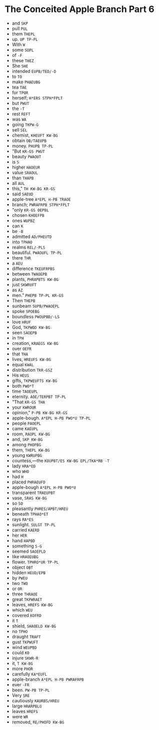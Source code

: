 # The Conceited Apple Branch Part 6

* and `SKP`
* pull `PUL`
* them `THEPL`
* up. `UP TP-PL`
* With `W`
* some `SOPL`
* of `-F`
* these `THEZ`
* She `SHE`
* intended `EUPB/TED/-D`
* to `TO`
* make `PHAEUBG`
* tea `TAE`
* for `TPOR`
* herself; `H*ERS STPH*FPLT`
* but `PWUT`
* the `-T`
* rest `REFT`
* was `WA`
* going `TKPW-G`
* sell `SEL`
* chemist, `KHEUFT KW-BG`
* obtain `OB/TAEUPB`
* money. `PHUPB TP-PL`
* "But `KR-GS PWUT`
* beauty `PWAOUT`
* is `S`
* higher `HAOEUR`
* value `SRAOUL`
* than `THAPB`
* all `AUL`
* this," `TH KW-BG KR-GS`
* said `SAEUD`
* apple-tree `A*EPL H-PB TRAOE`
* branch; `PWRAFRPB STPH*FPLT`
* "only `KR-GS OEPBL`
* chosen `KHOEFPB`
* ones `WUPBZ`
* can `K`
* be `-B`
* admitted `AD/PHEUTD`
* into `TPHAO`
* realms `REL/-PLS`
* beautiful. `PWAOUFL TP-PL`
* there `THR`
* a `AEU`
* difference `TKEUFRPBS`
* between `TWAOEPB`
* plants, `PHRAPBTS KW-BG`
* just `SKWRUFT`
* as `AZ`
* men." `PHEPB TP-PL KR-GS`
* Then `THEPB`
* sunbeam `SUPB/PWAOEPL`
* spoke `SPOEBG`
* boundless `PWOUPBD/-LS`
* love `HRUF`
* God, `TKPWOD KW-BG`
* seen `SAOEPB`
* in `TPH`
* creation, `KRAEGS KW-BG`
* over `OEFR`
* that `THA`
* lives, `HREUFS KW-BG`
* equal `KWAL`
* distribution `TKR-GSZ`
* His `HEUS`
* gifts, `TKPWEUFTS KW-BG`
* both `PWO*T`
* time `TAOEUPL`
* eternity. `AOE/TERPBT TP-PL`
* "That `KR-GS THA`
* your `KWROUR`
* opinion," `P-PB KW-BG KR-GS`
* apple-bough. `A*EPL H-PB PWO*U TP-PL`
* people `PAOEPL`
* came `KAEUPL`
* room, `RAOPL KW-BG`
* and, `SKP KW-BG`
* among `PHOPBG`
* them, `THEPL KW-BG`
* young `KWRUPBG`
* countess,—the `KOUPBT/ES KW-BG EPL/TKA*RB -T`
* lady `HRA*ED`
* who `WHO`
* had `H`
* placed `PHRAEUFD`
* apple-bough `A*EPL H-PB PWO*U`
* transparent `TRAEUPBT`
* vase, `SRAS KW-BG`
* so `SO`
* pleasantly `PHRES/APBT/HREU`
* beneath `TPHAO*ET`
* rays `RA*ES`
* sunlight. `SULGT TP-PL`
* carried `KAERD`
* her `HER`
* hand `HAPBD`
* something `S-G`
* seemed `SAOEPLD`
* like `HRAOEUBG`
* flower. `TPHRO*UR TP-PL`
* object `OBT`
* hidden `HEUD/EPB`
* by `PWEU`
* two `TWO`
* or `OR`
* three `THRAOE`
* great `TKPWRAET`
* leaves, `HREFS KW-BG`
* which `WEU`
* covered `KOFRD`
* it `T`
* shield, `SHAOELD KW-BG`
* no `TPHO`
* draught `TRAFT`
* gust `TKPWUFT`
* wind `WEUPBD`
* could `KO`
* injure `SKWR-R`
* it, `T KW-BG`
* more `PHOR`
* carefully `KA*EUFL`
* apple-branch `A*EPL H-PB PWRAFRPB`
* ever `-FR`
* been. `PW-PB TP-PL`
* Very `SRE`
* cautiously `KAURBS/HREU`
* large `HRARPBLG`
* leaves `HREFS`
* were `WR`
* removed, `RE/PHOFD KW-BG`

